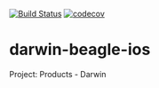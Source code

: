 
[![Build Status](https://app.bitrise.io/app/164ce6461437c2ad/status.svg?token=wk9OS6rL9lLajzIBkvPnxA&branch=master)](https://app.bitrise.io/app/164ce6461437c2ad)
[![codecov](https://codecov.io/gh/ZupIT/darwin-beagle-ios/branch/master/graph/badge.svg?token=kkxlEqbiLk)](https://codecov.io/gh/ZupIT/darwin-beagle-ios)

# darwin-beagle-ios
Project: Products - Darwin
